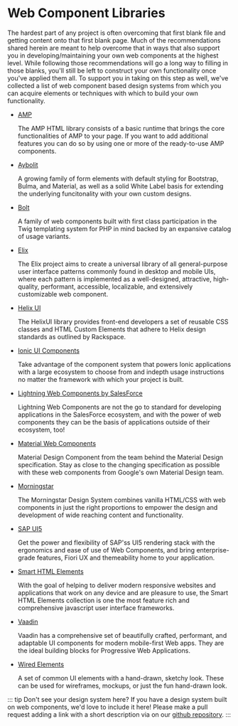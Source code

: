 # Web Component Libraries

The hardest part of any project is often overcoming that first blank file and getting content onto that first blank page. Much of the recommendations shared herein are meant to help overcome that in ways that also support you in developing/maintaining your own web components at the highest level. While following those recommendations will go a long way to filling in those blanks, you'll still be left to construct your own functionality once you've applied them all. To support you in taking on this step as well, we've collected a list of web component based design systems from which you can acquire elements or techniques with which to build your own functionality.

- [AMP](https://amp.dev/documentation/components/)

  The AMP HTML library consists of a basic runtime that brings the core functionalities of AMP to your page. If you want to add additional features you can do so by using one or more of the ready-to-use AMP components. 
- [Aybolit](https://web-padawan.github.io/aybolit/)

  A growing family of form elements with default styling for Bootstrap, Bulma, and Material, as well as a solid White Label basis for extending the underlying funcitonality with your own custom designs.
- [Bolt](https://boltdesignsystem.com/)

  A family of web components built with first class participation in the Twig templating system for PHP in mind backed by an expansive catalog of usage variants.
- [Elix](https://component.kitchen/elix)

  The Elix project aims to create a universal library of all general-purpose user interface patterns commonly found in desktop and mobile UIs, where each pattern is implemented as a well-designed, attractive, high-quality, performant, accessible, localizable, and extensively customizable web component.
- [Helix UI](https://rackerlabs.github.io/helix-ui/)

  The HelixUI library provides front-end developers a set of reusable CSS classes and HTML Custom Elements that adhere to Helix design standards as outlined by Rackspace.
- [Ionic UI Components](https://ionicframework.com/docs/components)

  Take advantage of the component system that powers Ionic applications with a large ecosystem to choose from and indepth usage instructions no matter the framework with which your project is built.
- [Lightning Web Components by SalesForce](https://developer.salesforce.com/docs/component-library/overview/components)

  Lightning Web Components are not the go to standard for developing applications in the SalesForce ecosystem, and with the power of web components they can be the basis of applications outside of their ecosystem, too! 
- [Material Web Components](https://material-components.github.io/material-components-web-components/demos/index.html)

  Material Design Component from the team behind the Material Design specification. Stay as close to the changing specification as possible with these web components from Google's own Material Design team.
- [Morningstar](http://designsystem.morningstar.com/components/component-status.html)

  The Morningstar Design System combines vanilla HTML/CSS with web components in just the right proportions to empower the design and development of wide reaching content and functionality.
- [SAP UI5](https://sap.github.io/ui5-webcomponents/)

  Get the power and flexibility of SAP'ss UI5 rendering stack with the ergonomics and ease of use of Web Components, and bring enterprise-grade features, Fiori UX and themeability home to your application.
- [Smart HTML Elements](https://www.htmlelements.com)

  With the goal of helping to deliver modern responsive websites and applications that work on any device and are pleasure to use, the Smart HTML Elements collection is one the most feature rich and comprehensive javascript user interface frameworks.
- [Vaadin](https://vaadin.com/components)

  Vaadin has a comprehensive set of beautifully crafted, performant, and adaptable UI components for modern mobile-first Web apps. They are the ideal building blocks for Progressive Web Applications.
- [Wired Elements](https://wiredjs.com/)

  A set of common UI elements with a hand-drawn, sketchy look. These can be used for wireframes, mockups, or just the fun hand-drawn look.

::: tip Don't see your design system here?
If you have a design system built on web components, we'd love to include it here! Please make a pull request adding a link with a short description via on our [github repository](https://github.com/open-wc/open-wc/pulls).
:::
